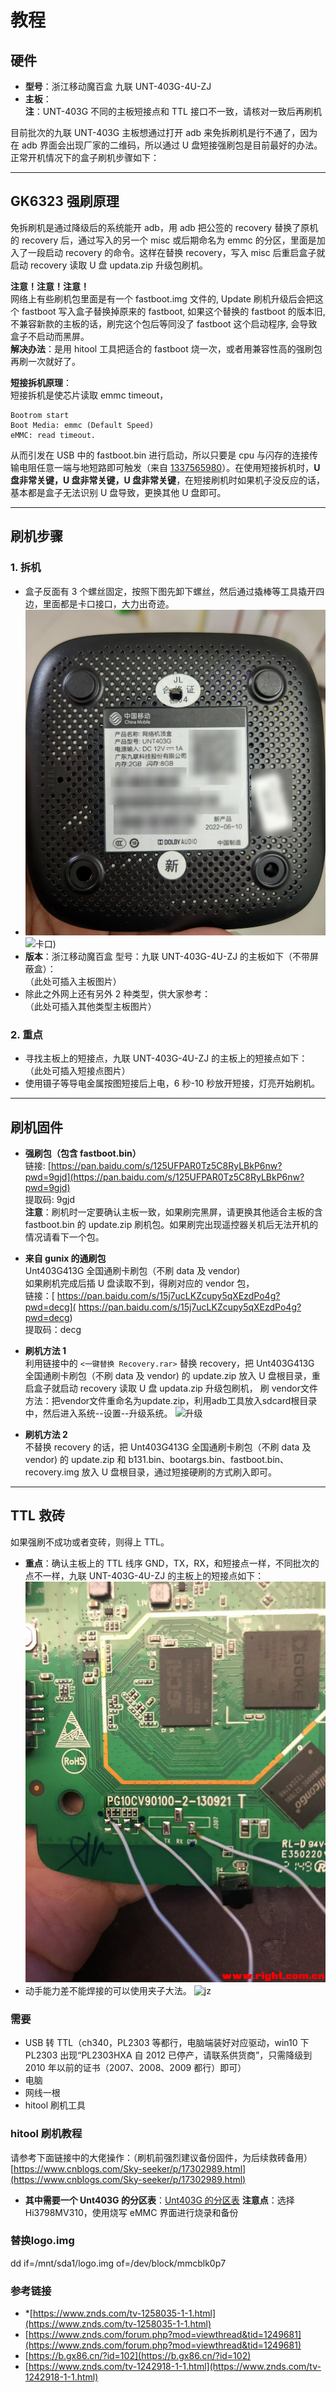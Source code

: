 # 教程

## 硬件
- **型号**：浙江移动魔百盒 九联 UNT-403G-4U-ZJ  
- **主板**：  
  **注**：UNT-403G 不同的主板短接点和 TTL 接口不一致，请核对一致后再刷机  

目前批次的九联 UNT-403G 主板想通过打开 adb 来免拆刷机是行不通了，因为在 adb 界面会出现厂家的二维码，所以通过 U 盘短接强刷包是目前最好的办法。正常开机情况下的盒子刷机步骤如下：

---

## GK6323 强刷原理
免拆刷机是通过降级后的系统能开 adb，用 adb 把公签的 recovery 替换了原机的 recovery 后，通过写入的另一个 misc 或后期命名为 emmc 的分区，里面是加入了一段启动 recovery 的命令。这样在替换 recovery，写入 misc 后重启盒子就启动 recovery 读取 U 盘 updata.zip 升级包刷机。

**注意！注意！注意！**  
网络上有些刷机包里面是有一个 fastboot.img 文件的, Update 刷机升级后会把这个 fastboot 写入盒子替换掉原来的 fastboot, 如果这个替换的 fastboot 的版本旧, 不兼容新款的主板的话，刷完这个包后等同没了 fastboot 这个启动程序, 会导致盒子不启动而黑屏。  
**解决办法**：是用 hitool 工具把适合的 fastboot 烧一次，或者用兼容性高的强刷包再刷一次就好了。

**短接拆机原理**：  
短接拆机是使芯片读取 emmc timeout，
```plaintext
Bootrom start
Boot Media: emmc (Default Speed)
eMMC: read timeout.
```
从而引发在 USB 中的 fastboot.bin 进行启动，所以只要是 cpu 与闪存的连接传输电阻任意一端与地短路即可触发（来自 [1337565980](https://www.znds.com/forum.php?mod=redirect&goto=findpost&ptid=1249681&pid=65455042&fromuid=3557202)）。在使用短接拆机时，**U 盘非常关键，U 盘非常关键，U 盘非常关键**，在短接刷机时如果机子没反应的话，基本都是盒子无法识别 U 盘导致，更换其他 U 盘即可。

---

## 刷机步骤

### 1. 拆机
- 盒子反面有 3 个螺丝固定，按照下图先卸下螺丝，然后通过撬棒等工具撬开四边，里面都是卡口接口，大力出奇迹。
- ![背面](https://raw.githubusercontent.com/jxjhheric/unt403g-u4-zj/refs/heads/main/PIC/%E8%83%8C%E9%9D%A2.jpg) ![卡口](https://raw.githubusercontent.com/jxjhheric/unt403g-u4-zj/refs/heads/main/PIC/%E5%8D%A1%E5%8F%A3.jpg))
- **版本**：浙江移动魔百盒 型号：九联 UNT-403G-4U-ZJ 的主板如下（不带屏蔽盒）：  
  （此处可插入主板图片）  
- 除此之外网上还有另外 2 种类型，供大家参考：  
  （此处可插入其他类型主板图片）

### 2. 重点
- 寻找主板上的短接点，九联 UNT-403G-4U-ZJ 的主板上的短接点如下：  
  （此处可插入短接点图片）  
- 使用镊子等导电金属按图短接后上电，6 秒-10 秒放开短接，灯亮开始刷机。

---

## 刷机固件
- **强刷包（包含 fastboot.bin）**  
  链接: [https://pan.baidu.com/s/125UFPAR0Tz5C8RyLBkP6nw?pwd=9gjd](https://pan.baidu.com/s/125UFPAR0Tz5C8RyLBkP6nw?pwd=9gjd)  
  提取码: 9gjd  
  **注意**：刷机时一定要确认主板一致，如果刷完黑屏，请更换其他适合主板的含 fastboot.bin 的 update.zip 刷机包。如果刷完出现遥控器关机后无法开机的情况请看下一个包。

- **来自 gunix 的通刷包**  
  Unt403G413G 全国通刷卡刷包（不刷 data 及 vendor)  
  如果刷机完成后插 U 盘读取不到，得刷对应的 vendor 包，  
  链接：[ https://pan.baidu.com/s/15j7ucLKZcupy5qXEzdPo4g?pwd=decg]( https://pan.baidu.com/s/15j7ucLKZcupy5qXEzdPo4g?pwd=decg)  
  提取码：decg  

- **刷机方法 1**  
  利用链接中的 `<一键替换 Recovery.rar>` 替换 recovery，把 Unt403G413G 全国通刷卡刷包（不刷 data 及 vendor) 的 update.zip 放入 U 盘根目录，重启盒子就启动 recovery 读取 U 盘 updata.zip 升级包刷机，
  刷 vendor文件方法：把vendor文件重命名为update.zip，利用adb工具放入sdcard根目录中，然后进入系统--设置--升级系统。
  ![升级](https://raw.githubusercontent.com/jxjhheric/unt403g-u4-zj/refs/heads/main/PIC/%E7%B3%BB%E7%BB%9F%E5%8D%87%E7%BA%A7.jpg)

- **刷机方法 2**  
  不替换 recovery 的话，把 Unt403G413G 全国通刷卡刷包（不刷 data 及 vendor) 的 update.zip 和 b131.bin、bootargs.bin、fastboot.bin、recovery.img 放入 U 盘根目录，通过短接硬刷的方式刷入即可。

---

## TTL 救砖
如果强刷不成功或者变砖，则得上 TTL。  
- **重点**：确认主板上的 TTL 线序 GND，TX，RX，和短接点一样，不同批次的点不一样，九联 UNT-403G-4U-ZJ 的主板上的短接点如下：  
  ![（此处可插入 TTL 短接点图片） ](https://raw.githubusercontent.com/jxjhheric/unt403g-u4-zj/refs/heads/main/PIC/unt403g%E6%B5%99%E6%B1%9F%E7%89%88ttl%E6%8E%A5%E7%BA%BF.jpg) 
- 动手能力差不能焊接的可以使用夹子大法。
  ![jz](https://raw.githubusercontent.com/jxjhheric/unt403g-u4-zj/refs/heads/main/PIC/%E5%A4%B9%E5%AD%90%E5%A4%A7%E6%B3%95ttl.jpg)

### 需要
- USB 转 TTL（ch340，PL2303 等都行，电脑端装好对应驱动，win10 下 PL2303 出现“PL2303HXA 自 2012 已停产，请联系供货商”，只需降级到 2010 年以前的证书（2007、2008、2009 都行）即可）  
- 电脑  
- 网线一根  
- hitool 刷机工具  

### hitool 刷机教程
请参考下面链接中的大佬操作：（刷机前强烈建议备份固件，为后续救砖备用）  
[https://www.cnblogs.com/Sky-seeker/p/17302989.html](https://www.cnblogs.com/Sky-seeker/p/17302989.html)  

- **其中需要一个 Unt403G 的分区表**：[Unt403G 的分区表](https://github.com/jxjhheric/unt403g-u4-zj/edit/main/PIC/UNT403G%E5%88%86%E5%8C%BA%E8%A1%A8.xml)
  **注意点**：选择 Hi3798MV310，使用烧写 eMMC 界面进行烧录和备份


### 替换logo.img
dd if=/mnt/sda1/logo.img of=/dev/block/mmcblk0p7

### 参考链接
- *[https://www.znds.com/tv-1258035-1-1.html](https://www.znds.com/tv-1258035-1-1.html)
- [https://www.znds.com/forum.php?mod=viewthread&tid=1249681](https://www.znds.com/forum.php?mod=viewthread&tid=1249681)  
- [https://b.gx86.cn/?id=102](https://b.gx86.cn/?id=102)  
- [https://www.znds.com/tv-1242918-1-1.html](https://www.znds.com/tv-1242918-1-1.html)  
